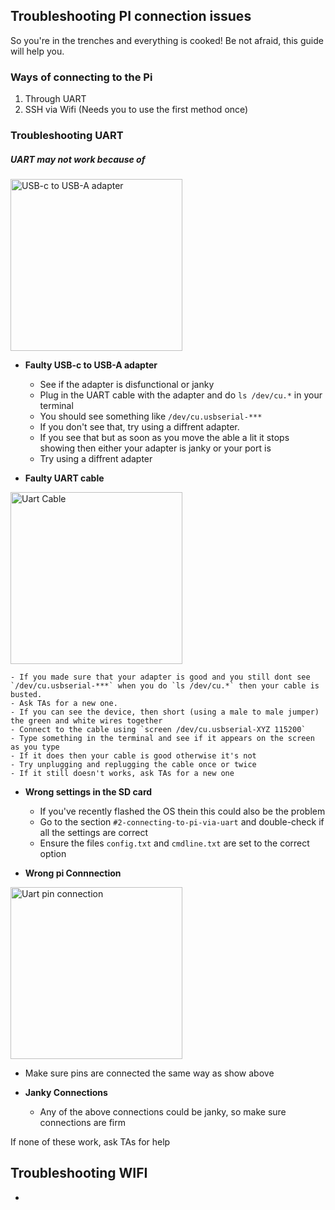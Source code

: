 ## Troubleshooting PI connection issues

So you're in the trenches and everything is cooked! Be not afraid, this guide will help you.

### Ways of connecting to the Pi

1. Through UART
2. SSH via Wifi (Needs you to use the first method once)


### Troubleshooting UART

##### UART may not work because of
<img width="275" alt="USB-c to USB-A adapter " src="https://github.com/user-attachments/assets/b1f17f8d-abed-406e-bad8-152e6b48bdc9" />

- **Faulty USB-c to USB-A adapter**
    - See if the adapter is disfunctional or janky
    - Plug in the UART cable with the adapter and do `ls /dev/cu.*` in your terminal
    - You should see something like `/dev/cu.usbserial-***`
    - If you don't see that, try using a diffrent adapter.
    - If you see that but as soon as you move the able a lit it stops showing then either your adapter is janky or your port is
    - Try using a diffrent adapter

- **Faulty UART cable**
<img width="275" align="center" alt="Uart Cable" src="https://github.com/user-attachments/assets/dd951240-686c-4a95-9822-b8a0a3d752a9">

    - If you made sure that your adapter is good and you still dont see `/dev/cu.usbserial-***` when you do `ls /dev/cu.*` then your cable is busted.
    - Ask TAs for a new one.
    - If you can see the device, then short (using a male to male jumper) the green and white wires together
    - Connect to the cable using `screen /dev/cu.usbserial-XYZ 115200`
    - Type something in the terminal and see if it appears on the screen as you type
    - If it does then your cable is good otherwise it's not
    - Try unplugging and replugging the cable once or twice
    - If it still doesn't works, ask TAs for a new one

- **Wrong settings in the SD card**
    - If you've recently flashed the OS thein this could also be the problem
    - Go to the section `#2-connecting-to-pi-via-uart` and double-check if all the settings are correct
    - Ensure the files `config.txt` and `cmdline.txt` are set to the correct option
 
- **Wrong pi Connnection**

<img width="275" align="center" alt="Uart pin connection" src="https://github.com/user-attachments/assets/22662f1b-bd8c-4c9c-a57f-f89d4c2c2668">

  - Make sure pins are connected the same way as show above

- **Janky Connections**
  - Any of the above connections could be janky, so make sure connections are firm


If none of these work, ask TAs for help

## Troubleshooting WIFI

- 








  




